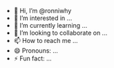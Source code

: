 - 👋 Hi, I’m @ronniwhy
- 👀 I’m interested in ...
- 🌱 I’m currently learning ...
- 💞️ I’m looking to collaborate on ...
- 📫 How to reach me ...
- 😄 Pronouns: ...
- ⚡ Fun fact: ...

<!---
ronniwhy/ronniwhy is a ✨ special ✨ repository because its `README.md` (this file) appears on your GitHub profile.
You can click the Preview link to take a look at your changes.
--->
